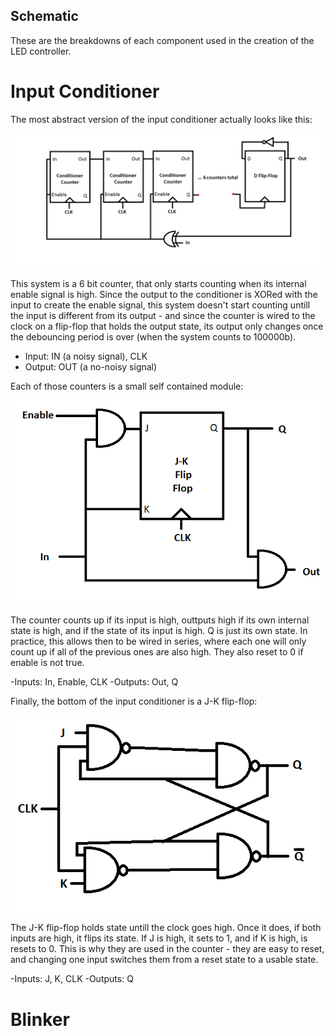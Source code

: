 ## Schematic

These are the breakdowns of each component used in the creation of the LED controller.

# Input Conditioner

The most abstract version of the input conditioner actually looks like this:

![Input Conditioner Schematic](./images/Input-Conditioner.png)

This system is a 6 bit counter, that only starts counting when its internal enable signal is high. Since the output to the conditioner is XORed with the input to create the enable signal, this system doesn't start counting untill the input is different from its output - and since the counter is wired to the clock on a flip-flop that holds the output state, its output only changes once the debouncing period is over (when the system counts to 100000b).

- Input: IN (a noisy signal), CLK
- Output: OUT (a no-noisy signal)


Each of those counters is a small self contained module:

![Input Conditioner Schematic](./images/Conditioner-Counter.png)

The counter counts up if its input is high, outtputs high if its own internal state is high, and if the state of its input is high. Q is just its own state. In practice, this allows then to be wired in series, where each one will only count up if all of the previous ones are also high. They also reset to 0 if enable is not true.

-Inputs: In, Enable, CLK
-Outputs: Out, Q


Finally, the bottom of the input conditioner is a J-K flip-flop:

![Input Conditioner Schematic](./images/JK-Flip-Flop.png)

The J-K flip-flop holds state untill the clock goes high. Once it does, if both inputs are high, it flips its state. If J is high, it sets to 1, and if K is high, is resets to 0. This is why they are used in the counter - they are easy to reset, and changing one input switches them from a reset state to a usable state.

-Inputs: J, K, CLK
-Outputs: Q

# Blinker